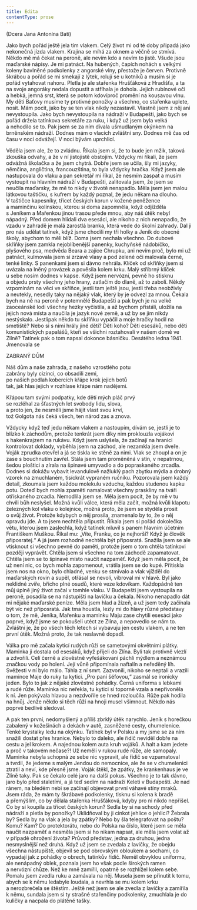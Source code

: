 ```yaml
---
title: Edita
contentType: prose
---
```


(Dcera Jana Antonína Bati)

  

Jako bych pořád ještě jela tím vlakem. Celý život mi od té doby připadá jako nekonečná jízda vlakem. Krajina se míhá za oknem a věčně se stmívá. Někdo mě má čekat na peroně, ale nevím kdo a nevím to jistě. Všude jsou maďarské nápisy. Je mi patnáct. Na hubených, čapích nohách s velkými koleny bavlněné podkolenky z angorské vlny, přestože je červen. Protivně škrábou a pořád se mi smekají z lýtek, rolují se u kotníků a musím si je pořád vytahovat nahoru. Pletla je ale stařenka Hrušťáková z Hradišťa, a ta na svoje angoráky nedala dopustit a stříhala je dohola. Jejich rubínové oči a hebká, jemná srst, která se potom kdovíproč promění na kousavou vlnu. My děti Baťovy musíme ty protivné ponožky a všechno, co stařenka uplete, nosit. Mám pocit, jako by se ten vlak nikdy nezastavil. Vlastně jsem z něj ani nevystoupila. Jako bych nevystoupila na nádraží v Budapešti, jako bych se pořád držela tatínkova sekretáře za ruku, i když už jsem byla velká a nehodilo se to. Pak jsem se za ním dívala ušmudlaným okýnkem na brněnském nádraží. Dodnes mám o vlacích zvláštní sny. Dodnes mě čas od času v noci odvážejí. V noci bývám uprchlicí.

Věděla jsem ale, že to zvládnu. Říkala jsem si, že to bude jen mžik, taková zkouška odvahy, a že v ní jistojistě obstojím. Vždycky mi říkali, že jsem odvážná školačka a že jsem chytrá. Dobře jsem se učila, šly mi jazyky, němčina, angličtina, francouzština, to byla vždycky hračka. Když jsem ale nastupovala do vlaku a pan sekretář mi říkal, že nesmím zaspat a musím vystoupit na hlavním nádraží v Budapešti, zalitovala jsem, že jsem se neučila maďarsky, že mě to nikdy v životě nenapadlo. Měla jsem jen malou látkovou taštičku, s kufrem by každý poznal, že jedu někam na dlouho. V taštičce kapesníky, třicet českých korun v kožené peněžence a maminčinu kolínskou, kterou si doma zapomněla, když odjížděla s Jeníkem a Mařenkou jinou trasou přede mnou, aby náš útěk nebyl nápadný. Před domem hlídali dva esesáci, ale nikoho z nich nenapadlo, že vzadu v zahradě je malá zarostlá branka, která vede do školní zahrady. Dal ji pro nás udělat tatínek, když jsme chodili my tři holky a Jeník do obecné školy, abychom to měli blíž. Doma jsem nechala všechno. Do dubové skříňky jsem zamkla nejoblíbenější panenky, kuchyňské nádobíčko, plyšového psa, medvěda Beara a zajíce Chrupku, ani nevím proč, bylo mi už patnáct, kulmovala jsem si zrzavé vlasy a pod zelené oči malovala černé, tenké linky. S panenkami jsem si dávno nehrála. Klíček od skříňky jsem si uvázala na lněný provázek a pověsila kolem krku. Malý stříbrný klíček u sebe nosím dodnes v kapse. Když jsem nervózní, pevně ho stisknu a objedu prsty všechny jeho hrany, zatlačím do dlaně, až to zabolí. Někdy vzpomínám na věci ve skříňce, jestli tam ještě jsou, jestli třeba neobživly a neutekly, nesedly taky na nějaký vlak, který by je odvezl za mnou. Čekala bych na ně na peroně v potemnělé Budapešti a pak bych je na velké zaoceánské lodi všechny hezky vyčistila, a až bychom přistáli, uložila na jejich nová místa a naučila je jazyk nové země, a už by se jim nikdy nestýskalo. Jestlipak někdo tu skříňku vypáčil a moje hračky hodil na smetiště? Nebo si s nimi hrály jiné děti? Děti koho? Děti esesáků, nebo děti komunistických papalášů, kteří se všichni roztahovali v našem domě ve Zlíně? Tatínek pak o tom napsal dokonce básničku. Desátého ledna 1941. Jmenovala se

  

ZABRANÝ DŮM

  

Náš dům a naše zahrada, z našeho vzrostlého potu  
zabrány byly cizinci, co obsadili zemi,  
po našich podlah kobercích křápe krok jejich botů  
tak, jak hlas jejich v rozhlase křápe nám nadějemi.

  

Křápou tam svými podpatky, kde dětí mých pláč prvý  
se rozléhal za šťastných let svobody lidu, slova,  
a proto jen, že nesměli jsme hájit vlast svou krví,  
tož Golgota nás čeká všech, ten národ zas a znova.

  

Vždycky když teď jedu někam vlakem a nastoupím, dívám se, jestli je to blízko k záchodům, protože tenkrát jsem díky nim proklouzla vojákovi s hakenkrajzem na rukávu. Když jsem uslyšela, že začínají na hranici kontrolovat doklady, vyběhla jsem na záchod, ale nezamkla jsem dveře. Voják zprudka otevřel a já se tiskla ke stěně za nimi. Vlak se zhoupl a on je zase s bouchnutím zavřel. Stála jsem tam proměněná v stín, v nepatrnou, šedou ploštici a zírala na špinavé umyvadlo a do popraskaného zrcadla. Dodnes si dokážu vybavit levandulově nažluklý pach zbytku mýdla a drobný vzorek na zmuch­laném, tisíckrát vypraném ručníku. Pozorovala jsem každý detail, zkoumala jsem každou molekulu vzduchu, každou studenou kapku potu. Doteď bych mohla zpaměti namalovat všechny praskliny na tváři otřískaného zrcadla. Nemodlila jsem se. Měla jsem pocit, že by mě v tu chvíli bůh neslyšel. Možná kvůli válce, která měla začít, možná kvůli klapotu železných kol vlaku o kolejnice, možná proto, že jsem se styděla prosit o svůj život. Protože kdybych o něj prosila, znamenalo by to, že o něj opravdu jde. A to jsem nechtěla připustit. Říkala jsem si pořád dokolečka větu, kterou jsem zaslechla, když tatínek mluvil s panem hlavním účetním Františkem Muškou. Říkal mu: „Víte, Franku, co je nejhorší? Když je člověk připosratej.“ A já jsem rozhodně nechtěla být připosratá. Snažila jsem se ale vtisknout si všechno pevně do paměti, protože jsem o tom chtěla tatínkovi později vyprávět. Chtěla jsem si všechno na tom záchodě zapamatovat. Chtěla jsem se to špinavé místo naučit nazpaměť. Když jsem měla pocit, že už není nic, co bych mohla zapomenout, vrátila jsem se do kupé. Přitiskla jsem nos na okno, bylo chladné, venku se stmívalo a vlak vjížděl do maďarských rovin a supěl, otřásal se nevolí, vibroval mi v hlavě. Byl jako neklidné zvíře, břicho plné osudů, které veze kdovíkam. Každopádně ten můj úplně jiný život začal v tomhle vlaku. V Budapešti jsem vystoupila na peroně, posadila se na nástupišti na lavičku a čekala. Nikoho nenapadlo dát mi nějaké maďarské peníze. Měla jsem hlad a žízeň, a už jsem tedy začínala být víc než připosratá. Jak tma houstla, lezly mi do hlavy různé představy o tom, že mě, Jeníka, Mařenku a maminku Maju zase chytili esesáci jako poprvé, když jsme se pokoušeli utéct ze Zlína, a nepovedlo se nám to. Zvláštní je, že po všech těch letech si vybavuju jen cestu vlakem, a ne ten první útěk. Možná proto, že tak neslavně dopadl.

Válka pro mě začala kyticí rudých růží se sametovými okvětními plátky. Maminka ji dostala od esesáků, když přijeli do Zlína. Byli tak protivně vlezlí a zdvořilí. Celí černě a zlověstně vyfešákovaní páchli mýdlem a neznámou značkou vody po holení. Její vůně připomínala naftalín a neředěný líh. Svěžesti v ní bylo málo. Táhla z ní smrt. Zazvonili, nikoho se neptali a vrazili mamince Maje do ruky tu kytici. „Pro paní šéfovou,“ zasmál se ironicky jeden. Bylo to jak z nějaké zlověstné pohádky. Černá uniforma s lebkami a rudé růže. Maminka nic neřekla, tu kytici si toporně vzala a nepřivoněla k ní. Jen pokývala hlavou a nezdvořile se hned rozloučila. Růže pak hodila na hnůj. Jenže někdo si těch růží na hnoji musel všimnout. Někdo nás poprvé bedlivě sledoval.

A pak ten první, nedomyšlený a příliš zbrklý útěk narychlo. Jeník s horečkou zabalený v kožešinách a dekách v autě, zasněžené cesty, chumelenice. Tenké krystalky ledu na okýnku. Tatínek byl v Polsku a my jsme se za ním snažili dostat přes hranice. Nebylo to daleko, ale řidič neviděl dobře na cestu a jel krokem. A najednou kolem auta kruh vojáků. A halt a kam jedete a proč v takovém nečase?! Už neměli v rukou rudé růže, ale samopaly. Maminka nebyla schopná ze sebe nic vypravit, ale řidič se vzpamatoval a tvrdil, že jedeme s malým Jendou do nemocnice, ale že se v chumelenici ztratil a neví, kde přesně jsme. Voják štěkl, že zpátky, že krankenhaus je ve Zlíně taky. Pak se čekalo celé jaro na další pokus. Všechno je to tak dávno, jaro bylo před staletími, a já teď sedím na nádraží Keleti v Budapešti. Je nad ránem, na bledém nebi se začínají objevovat první váhavé stíny mraků. Jsem ráda, že mám ty škrábavé podkolenky, tisknu si kolena k bradě a přemýšlím, co by dělala stařenka Hrušťáková, kdyby pro ni nikdo nepřišel. Co by si koupila za třicet českých korun? Sedla by si na schody před nádraží a pletla by ponožky? Uklidňoval by ji cinkot jehlice o jehlici? Žebrala by? Sedla by na vlak a jela by zpátky? Nebo by šla telegrafovat na poštu? Komu? Kam? Do protektorátu, nebo do Polska na číslo, které jsem se měla naučit nazpaměť a nesměla jsem si ho nikam napsat, ale měla jsem volat až v případě ohrožení života? Průvod představ, jedna za druhou, jedna nesmyslnější než druhá. Když už jsem se zvedala z lavičky, že obejdu všechna nástupiště, objevil se pod obrovským obloukem a sochami, co vypadají jak z pohádky o obrech, tatínkův řidič. Neměl obvyklou uniformu, ale nenápadný oblek, poznala jsem ho však podle širokých ramen a nervózní chůze. Než ke mně zamířil, opatrně se rozhlížel kolem sebe. Pomalu jsem zvedla ruku a zamávala na něj. Musela jsem se přinutit k tomu, abych se k němu ledabyle loudala, a nevrhla se mu kolem krku a nerozbrečela se štěstím. Ještě než jsem se ale zvedla z lavičky a zamířila k němu, sundala jsem si ty strašné stařenčiny podkolenky, zmuchlala je do kuličky a nacpala do plátěné tašky.
